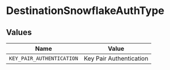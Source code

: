 # DestinationSnowflakeAuthType


## Values

| Name                      | Value                     |
| ------------------------- | ------------------------- |
| `KEY_PAIR_AUTHENTICATION` | Key Pair Authentication   |